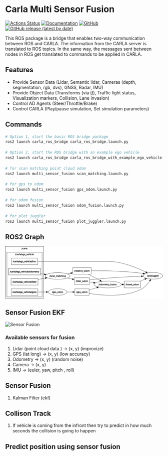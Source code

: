 # Carla Multi Sensor Fusion

[![Actions Status](https://github.com/carla-simulator/ros-bridge/workflows/CI/badge.svg)](https://github.com/carla-simulator/ros-bridge)
[![Documentation](https://readthedocs.org/projects/carla/badge/?version=latest)](http://carla.readthedocs.io)
[![GitHub](https://img.shields.io/github/license/carla-simulator/ros-bridge)](https://github.com/carla-simulator/ros-bridge/blob/master/LICENSE)
[![GitHub release (latest by date)](https://img.shields.io/github/v/release/carla-simulator/ros-bridge)](https://github.com/carla-simulator/ros-bridge/releases/latest)

 This ROS package is a bridge that enables two-way communication between ROS and CARLA. The information from the CARLA server is translated to ROS topics. In the same way, the messages sent between nodes in ROS get translated to commands to be applied in CARLA.



## Features

- Provide Sensor Data (Lidar, Semantic lidar, Cameras (depth, segmentation, rgb, dvs), GNSS, Radar, IMU)
- Provide Object Data (Transforms (via [tf](http://wiki.ros.org/tf)), Traffic light status, Visualization markers, Collision, Lane invasion)
- Control AD Agents (Steer/Throttle/Brake)
- Control CARLA (Play/pause simulation, Set simulation parameters)

## Commands

```bash
# Option 1, start the basic ROS bridge package
ros2 launch carla_ros_bridge carla_ros_bridge.launch.py

# Option 2, start the ROS bridge with an example ego vehicle
ros2 launch carla_ros_bridge carla_ros_bridge_with_example_ego_vehicle.launch.py

# for scan matching point cloud odom
ros2 launch multi_sensor_fusion scan_matching.launch.py

# for gps to odom
ros2 launch multi_sensor_fusion gps_odom.launch.py

# for odom fusion
ros2 launch multi_sensor_fusion odom_fusion.launch.py

# for plot juggler
ros2 launch multi_sensor_fusion plot_juggler.launch.py

```

## ROS2 Graph

![ROS2 Graph](rosgraph.png)

## Sensor Fusion EKF

![Sensor Fusion](sensor_fusion.gif)

### Available sensors for fusion

1. Lidar (point cloud data ) -> (x, y) (improvize)
2. GPS (lat long) -> (x, y) (low accuracy)
3. Odometry -> (x, y) (random noise)
4. Camera -> (x, y)
5. IMU -> (euler, yaw, pitch , roll)



## Sensor Fusion

1. Kalman Filter (ekf)


## Collison Track

1. If vehicle is coming from the infront then try to predict in how much seconds the collision is going to happen

## Predict position using sensor fusion

